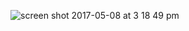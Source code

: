 ![screen shot 2017-05-08 at 3 18 49 pm](https://cloud.githubusercontent.com/assets/20784807/25828124/6baf6ac8-3403-11e7-8d93-028e56387752.png)
